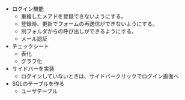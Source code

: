 - ログイン機能
  - 重複したメアドを登録できないようにする。
  - 登録時、更新でフォームの再送信ができないようにする。
  - 別フォルダからの呼び出しができるようにする。
  - メール認証
- チェックシート
  - 表化
  - グラフ化
- サイドバーを実装
  - ログインしていないときは、サイドバークリックでログイン画面へ
- SQLのテーブルを作る
  - ユーザテーブル